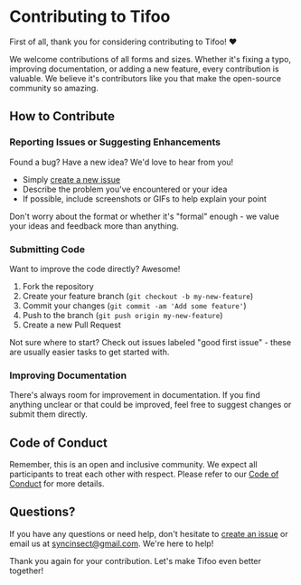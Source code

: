 # Contributing to Tifoo

First of all, thank you for considering contributing to Tifoo! ❤️

We welcome contributions of all forms and sizes. Whether it's fixing a typo, improving documentation, or adding a new feature, every contribution is valuable. We believe it's contributors like you that make the open-source community so amazing.

## How to Contribute

### Reporting Issues or Suggesting Enhancements

Found a bug? Have a new idea? We'd love to hear from you!

- Simply [create a new issue](https://github.com/syncinsect/tifoo/issues/new)
- Describe the problem you've encountered or your idea
- If possible, include screenshots or GIFs to help explain your point

Don't worry about the format or whether it's "formal" enough - we value your ideas and feedback more than anything.

### Submitting Code

Want to improve the code directly? Awesome!

1. Fork the repository
2. Create your feature branch (`git checkout -b my-new-feature`)
3. Commit your changes (`git commit -am 'Add some feature'`)
4. Push to the branch (`git push origin my-new-feature`)
5. Create a new Pull Request

Not sure where to start? Check out issues labeled "good first issue" - these are usually easier tasks to get started with.

### Improving Documentation

There's always room for improvement in documentation. If you find anything unclear or that could be improved, feel free to suggest changes or submit them directly.

## Code of Conduct

Remember, this is an open and inclusive community. We expect all participants to treat each other with respect. Please refer to our [Code of Conduct](CODE_OF_CONDUCT.md) for more details.

## Questions?

If you have any questions or need help, don't hesitate to [create an issue](https://github.com/syncinsect/tifoo/issues/new) or email us at [syncinsect@gmail.com](mailto:syncinsect@gmail.com). We're here to help!

Thank you again for your contribution. Let's make Tifoo even better together!
